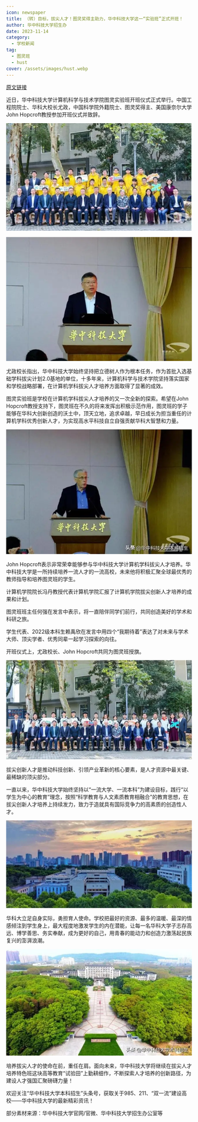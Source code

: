 ```yaml
---
icon: newspaper
title: （转）目标，拔尖人才！图灵奖得主助力，华中科技大学这一“实验班”正式开班！
author: 华中科技大学招生办
date: 2023-11-14
category:
  - 学校新闻
tag:
  - 图灵班
  - hust
cover: /assets/images/hust.webp
---
```


[原文链接](https://baijiahao.baidu.com/s?id=1782508986652922058)

近日，华中科技大学计算机科学与技术学院图灵实验班开班仪式正式举行。中国工程院院士、华科大校长尤政，中国科学院外籍院士、图灵奖得主、美国康奈尔大学John Hopcroft教授参加开班仪式并致辞。

![](img/图灵班合影.webp)

![](img/yz.webp)

尤政校长指出，华中科技大学始终坚持把立德树人作为根本任务，作为首批入选基础学科拔尖计划2.0基地的单位，十多年来，计算机科学与技术学院坚持落实国家和学校战略部署，在计算机学科拔尖人才培养方面取得了显著的成效。

图灵实验班是学校在计算机学科拔尖人才培养的又一次全新的探索。希望在John Hopcroft教授支持下，图灵班在不久的将来发挥出积极示范作用，图灵班的学子能够在华科大创新创造的沃土中，顶天立地，追求卓越，早日成长为担当重任的计算机学科优秀创新人才，为实现高水平科技自立自强贡献华科大智慧和力量。

![](img/john.webp)

John Hopcroft表示非常荣幸能够参与华中科技大学计算机学科拔尖人才培养。华中科技大学是一所持续培养一流人才的一流高校，未来他将积极汇聚全球最优秀的教师指导和培养图灵班的学生。

计算机学院院长冯丹教授代表计算机学院汇报了计算机学院拔尖创新人才培养的成果和计划。

图灵班班主任何强在发言中表示，将一直陪伴同学们前行，共同创造美好的学术和科研之旅。

学生代表、2022级本科生赖禹欣在发言中用四个“我期待着”表达了对未来与学术大师、顶尖学者、优秀同辈一起学习探索的向往。

开班仪式上，尤政校长、John Hopcroft共同为图灵班授旗。

![](img/hy2.webp)

拔尖创新人才是推动科技创新、引领产业革新的核心要素，是人才资源中最关键、最稀缺的顶尖部分。

一直以来，华中科技大学始终坚持以“一流大学、一流本科”为建设目标，践行“以学生为中心的教育”理念，按照“科学教育与人文素质教育相融合”的教育思想，在拔尖创新人才培养上持续发力，致力于造就具有国际竞争力的高素质的创造性人才。

![](img/hust.webp)

华科大立足自身实际，勇担育人使命。学校把最好的资源、最多的温暖、最深的情感倾注到学生身上，最大程度地激发学生的内在潜能，让每一名华科大学子志存高远、博学善思、务实奉献，成为更好的自己，用青春的能动力和创造力激荡起民族复兴的澎湃浪潮。

![](img/hust1.webp)

培养拔尖人才的使命在前，重任在肩。面向未来，华中科技大学将继续在拔尖人才培养特色班这块高等教育“试验田”上勤耕细作，不断探索人才培养的创新路径，为建设人才强国汇聚磅礴力量！

欢迎关注“华中科技大学本科招生”头条号，获取关于985、211、“双一流”建设高校——华中科技大学的最新精彩资讯！

部分素材来源：华中科技大学官网/官微、华中科技大学招生办公室等